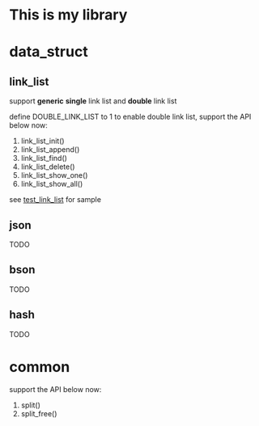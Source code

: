 # This is my library

# data_struct

## link_list
support **generic** **single** link list and **double** link list

define DOUBLE_LINK_LIST to 1 to enable double link list, support the API below now:

1. link_list_init()
2. link_list_append()
3. link_list_find()
4. link_list_delete()
5. link_list_show_one()
6. link_list_show_all()

see [test_link_list](https://github.com/pathing/lib/blob/master/test_case/test_link_list.c) for sample

## json
TODO
## bson
TODO
## hash
TODO

# common
support the API below now:

1. split()
2. split_free()
###
